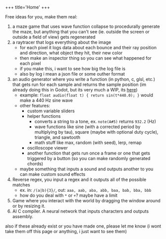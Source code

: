 +++
title='Home'
+++

Free ideas for you, make them real:

1. a maze game that uses wave function collapse to procedurally generate the maze, but anything that you can't see (ie. outside the screen or outside a field of view) gets regenerated 
1. a raytracer that logs everything about the image
    - for each pixel it logs data about each bounce and their ray position and direction, what object they hit, their new color
    - then make an inspector thing so you can see what happened for each pixel
    - if you make this, i want to see how big the log file is
    - also by log i mean a json file or some outher format
1. an audio generator where you write a function (in python, c, glsl, etc.) that gets run for each sample and returns the sample position (im already doing this in Godot, but its very much a WIP, its [here](https://github.com/CalSch/audio-gen))
    - example: `float audio(float t) { return sin(t*440.0); }` would make a 440 Hz sine wave
    - other features:
        - custom variable sliders
        - helper functions
            - converts a string to a tone, ex. `note(A#5)` returns `932.2` (Hz)
            - wave functions like sine (with a corrected period by multiplying by tau), square (maybe with optional duty cycle), triangle, and sawtooth
            - math stuff like max, random (with seed), lerp, remap
        - oscilloscope viewer
        - another function that gets run once a frame or one that gets triggered by a button (so you can make randomly generated chords)
    - maybe something that inputs a sound and outputs another to you can make custom sound effects
1. Reverse regex, you input a regex and it outputs all of the possible matches
    - ex. in: `/(a|b){3}/`, out: `aaa, aab, aba, abb, baa, bab, bba, bbb`
    - how do you deal with `*` or `+`? maybe have a limit
1. Game where you interact with the world by dragging the window around or by resizing it.
1. AI C compiler. A neural network that inputs characters and outputs assembly.

also if these already exist or you have made one, please let me know (i wont take them off this page or anything, i just want to see them)
